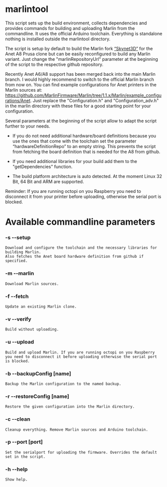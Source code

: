 # marlintool

This script sets up the build environment, collects dependencies and provides commands for building and uploading Marlin from the commandline. It uses the official Arduino toolchain. Everything is standalone nothing is installed outside the marlintool directory.

The script is setup by default to build the Marlin fork [“Skynet3D”](https://github.com/SkyNet3D/Marlin) for the Anet A8 Prusa clone but can be easily reconfigured to build any Marlin variant.
Just change the "marlinRepositoryUrl" parameter at the beginning of the script to the respective github repository.

Recently Anet A6/A8 support has been merged back into the main Marlin branch. I would highly recommend to switch to the official Marlin branch from now on. You can find example configurations for Anet printers in the Marlin sources at: https://github.com/MarlinFirmware/Marlin/tree/1.1.x/Marlin/example_configurations/Anet. Just replace the "Configuration.h" and "Configuration_adv.h" in the marlin directory with these files for a good starting point for your configuration.


Several parameters at the beginning of the script allow to adapt the script further to your needs.

- If you do not need additional hardware/board definitions because you use the ones that come with the toolchain set the parameter “hardwareDefinitionRepo” to an empty string. This prevents the script from fetching the board definition that is needed for the A8 from github.

- If you need additional libraries for your build add them to the "getDependencies" function.

- The build platform architecture is auto detected. At the moment Linux 32 Bit, 64 Bit and ARM are supported.

Reminder: If you are running octopi on you Raspberry you need to disconnect it from your printer before uploading, otherwise the serial port is blocked.



Available commandline parameters
=======================
### -s --setup

	Download and configure the toolchain and the necessary libraries for building Marlin.
	Also fetches the Anet board hardware definition from github if specified.

### -m --marlin

	Download Marlin sources.

### -f  --fetch
	Update an existing Marlin clone.

### -v --verify

	Build without uploading.

### -u --upload

	Build and upload Marlin. If you are running octopi on you Raspberry
	you need to disconnect it before uploading otherwise the serial port is blocked.

### -b --backupConfig [name]

	Backup the Marlin configuration to the named backup.


### -r --restoreConfig [name]

	Restore the given configuration into the Marlin directory.

### -c --clean

	Cleanup everything. Remove Marlin sources and Arduino toolchain.

### -p --port [port]

	Set the serialport for uploading the firmware. Overrides the default set in the script.

### -h --help

	Show help.
